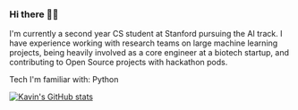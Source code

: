 ### Hi there 👋🏽

I'm currently a second year CS student at Stanford pursuing the AI track. I have experience working with research teams on large machine learning projects, being heavily involved as a core engineer at a biotech startup, and contributing to Open Source projects with hackathon pods. 

Tech I'm familiar with: 
Python 

[![Kavin's GitHub stats](https://github-readme-stats.vercel.app/api?username=kanand77&count_private=true&show_icons=true&theme=dark)](https://github.com/anuraghazra/github-readme-stats)


<!--
**kanand77/kanand77** is a ✨ _special_ ✨ repository because its `README.md` (this file) appears on your GitHub profile.

Here are some ideas to get you started:

- 🔭 I’m currently working on ...
- 🌱 I’m currently learning ...
- 👯 I’m looking to collaborate on ...
- 🤔 I’m looking for help with ...
- 💬 Ask me about ...
- 📫 How to reach me: ...
- 😄 Pronouns: ...
- ⚡ Fun fact: ...
-->
